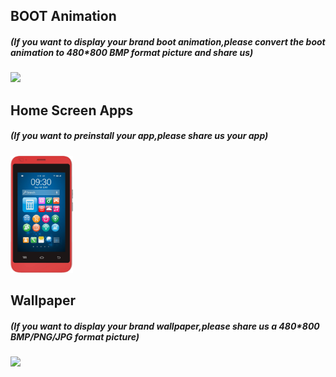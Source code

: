 ## BOOT Animation
##### (If you want to display your brand boot animation,please convert the boot animation to 480*800 BMP format picture and share us)
<img src="./image/bootAnimation.png" width = "100">

## Home Screen Apps
##### (If you want to preinstall your app,please share us your app)
<img src="./image/homeScreenApps.jpg" width = "100">

## Wallpaper
##### (If you want to display your brand wallpaper,please share us a 480*800 BMP/PNG/JPG format picture)
<img src="./image/wallpaper.png" width = "100">